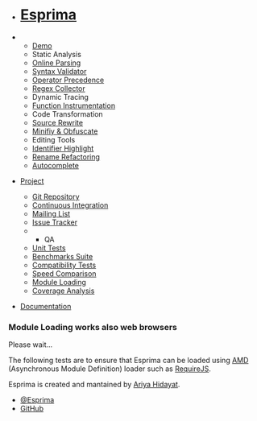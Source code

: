 - # [Esprima](../index.html)

- - [Demo](../demo/index.html)
  - Static Analysis
  - [Online Parsing](../demo/parse.html)
  - [Syntax Validator](../demo/validate.html)
  - [Operator Precedence](../demo/precedence.html)
  - [Regex Collector](../demo/collector.html)
  - Dynamic Tracing
  - [Function Instrumentation](../demo/functiontrace.html)
  - Code Transformation
  - [Source Rewrite](../demo/rewrite.html)
  - [Minifiy & Obfuscate](../demo/minify.html)
  - Editing Tools
  - [Identifier Highlight](../demo/highlight.html)
  - [Rename Refactoring](../demo/rename.html)
  - [Autocomplete](../demo/autocomplete.html)
- [Project](#)

  - [Git Repository](http://github.com/ariya/esprima)
  - [Continuous Integration](https://travis-ci.org/ariya/esprima)
  - [Mailing List](http://groups.google.com/group/esprima)
  - [Issue Tracker](http://issues.esprima.org/)
  - - QA
  - [Unit Tests](../test/index.html)
  - [Benchmarks Suite](../test/benchmarks.html)
  - [Compatibility Tests](../test/compat.html)
  - [Speed Comparison](../test/compare.html)
  - [Module Loading](../test/module.html)
  - [Coverage Analysis](../test/coverage.html)

- [Documentation](../doc/index.html)

### **Module Loading** works also web browsers

Please wait...

The following tests are to ensure that Esprima can be loaded using [AMD](https://github.com/amdjs/amdjs-api/wiki/AMD) (Asynchronous Module Definition) loader such as [RequireJS](http://requirejs.org).

Esprima is created and mantained by [Ariya Hidayat](http://ariya.ofilabs.com/about).

- [@Esprima](http://twitter.com/esprima)
- [GitHub](https://github.com/ariya/esprima)
